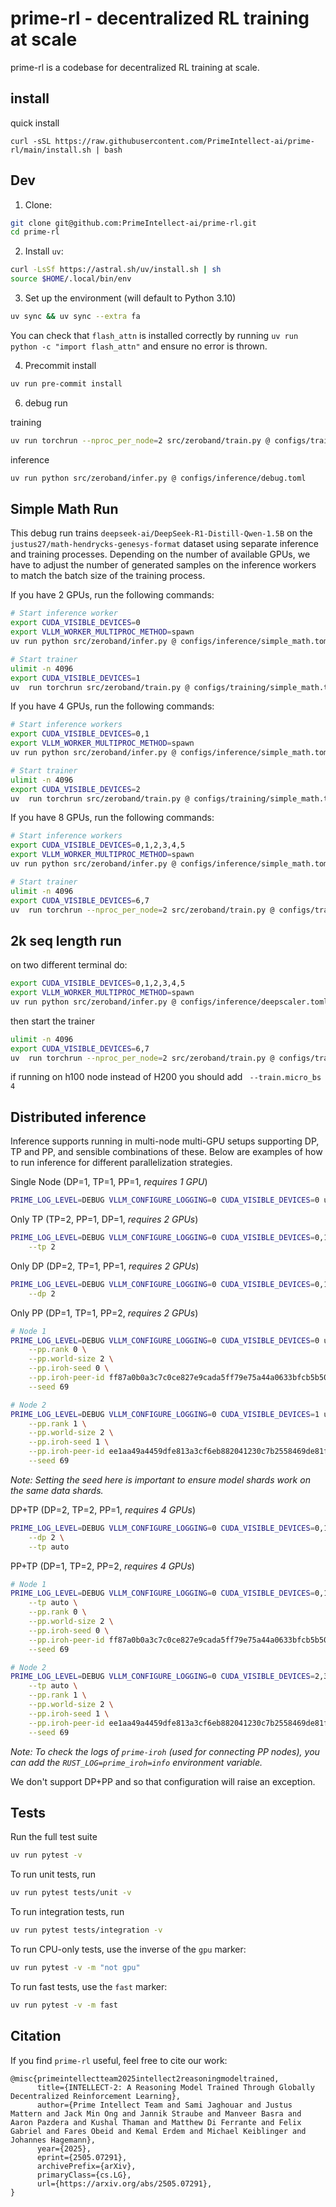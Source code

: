 # prime-rl - decentralized RL training at scale

prime-rl is a codebase for decentralized RL training at scale.



## install
quick install
```
curl -sSL https://raw.githubusercontent.com/PrimeIntellect-ai/prime-rl/main/install.sh | bash
```


## Dev


1. Clone: 

```bash
git clone git@github.com:PrimeIntellect-ai/prime-rl.git
cd prime-rl
```

2. Install `uv`:

```bash
curl -LsSf https://astral.sh/uv/install.sh | sh
source $HOME/.local/bin/env
```

3. Set up the environment (will default to Python 3.10)

```bash
uv sync && uv sync --extra fa
```

You can check that `flash_attn` is installed correctly by running `uv run python -c "import flash_attn"` and ensure no error is thrown.

4. Precommit install

```bash
uv run pre-commit install
```

6. debug run 

training

```bash
uv run torchrun --nproc_per_node=2 src/zeroband/train.py @ configs/training/debug.toml
```

inference
```bash
uv run python src/zeroband/infer.py @ configs/inference/debug.toml
```


## Simple Math Run

This debug run trains `deepseek-ai/DeepSeek-R1-Distill-Qwen-1.5B` on the `justus27/math-hendrycks-genesys-format` dataset using separate inference and training processes.
Depending on the number of available GPUs, we have to adjust the number of generated samples on the inference workers to match the batch size of the training process.

If you have 2 GPUs, run the following commands:

```bash
# Start inference worker
export CUDA_VISIBLE_DEVICES=0
export VLLM_WORKER_MULTIPROC_METHOD=spawn
uv run python src/zeroband/infer.py @ configs/inference/simple_math.toml --dp 1 --batch-size 64
```

```bash
# Start trainer
ulimit -n 4096
export CUDA_VISIBLE_DEVICES=1
uv  run torchrun src/zeroband/train.py @ configs/training/simple_math.toml
```

If you have 4 GPUs, run the following commands:

```bash
# Start inference workers
export CUDA_VISIBLE_DEVICES=0,1
export VLLM_WORKER_MULTIPROC_METHOD=spawn
uv run python src/zeroband/infer.py @ configs/inference/simple_math.toml --dp 2 --batch-size 32
```

```bash
# Start trainer
ulimit -n 4096
export CUDA_VISIBLE_DEVICES=2
uv  run torchrun src/zeroband/train.py @ configs/training/simple_math.toml
```

If you have 8 GPUs, run the following commands:

```bash
# Start inference workers
export CUDA_VISIBLE_DEVICES=0,1,2,3,4,5
export VLLM_WORKER_MULTIPROC_METHOD=spawn
uv run python src/zeroband/infer.py @ configs/inference/simple_math.toml
```

```bash
# Start trainer
ulimit -n 4096
export CUDA_VISIBLE_DEVICES=6,7
uv  run torchrun --nproc_per_node=2 src/zeroband/train.py @ configs/training/simple_math.toml --data.num_workers 2
```


## 2k seq length run

on two different terminal do:

```bash
export CUDA_VISIBLE_DEVICES=0,1,2,3,4,5
export VLLM_WORKER_MULTIPROC_METHOD=spawn
uv run python src/zeroband/infer.py @ configs/inference/deepscaler.toml
```

then start the trainer

```bash
ulimit -n 4096
export CUDA_VISIBLE_DEVICES=6,7
uv  run torchrun --nproc_per_node=2 src/zeroband/train.py @ configs/training/deepscaler.toml
```

if running on h100 node instead of H200 you should add ` --train.micro_bs 4`

## Distributed inference

Inference supports running in multi-node multi-GPU setups supporting DP, TP and PP, and sensible combinations of these.
Below are examples of how to run inference for different parallelization strategies.

Single Node (DP=1, TP=1, PP=1, *requires 1 GPU*)

```bash
PRIME_LOG_LEVEL=DEBUG VLLM_CONFIGURE_LOGGING=0 CUDA_VISIBLE_DEVICES=0 uv run python src/zeroband/infer.py @ configs/inference/debug.toml --model-name Qwen/Qwen3-14B
```

Only TP (TP=2, PP=1, DP=1, *requires 2 GPUs*)

```bash
PRIME_LOG_LEVEL=DEBUG VLLM_CONFIGURE_LOGGING=0 CUDA_VISIBLE_DEVICES=0,1 uv run python src/zeroband/infer.py @ configs/inference/debug.toml --model-name Qwen/Qwen3-14B \
	--tp 2
```

Only DP (DP=2, TP=1, PP=1, *requires 2 GPUs*)

```bash
PRIME_LOG_LEVEL=DEBUG VLLM_CONFIGURE_LOGGING=0 CUDA_VISIBLE_DEVICES=0,1 uv run python src/zeroband/infer.py @ configs/inference/debug.toml --model-name Qwen/Qwen3-14B \
	--dp 2
```

Only PP (DP=1, TP=1, PP=2, *requires 2 GPUs*)

```bash
# Node 1
PRIME_LOG_LEVEL=DEBUG VLLM_CONFIGURE_LOGGING=0 CUDA_VISIBLE_DEVICES=0 uv run python src/zeroband/infer.py @ configs/inference/debug.toml --model-name mikasenghaas/Qwen3-14B-0.2 \
	--pp.rank 0 \
	--pp.world-size 2 \
	--pp.iroh-seed 0 \
	--pp.iroh-peer-id ff87a0b0a3c7c0ce827e9cada5ff79e75a44a0633bfcb5b50f99307ddb26b337 \
	--seed 69
```

```bash
# Node 2
PRIME_LOG_LEVEL=DEBUG VLLM_CONFIGURE_LOGGING=0 CUDA_VISIBLE_DEVICES=1 uv run python src/zeroband/infer.py @ configs/inference/debug.toml --model-name mikasenghaas/Qwen3-14B-1.2 \
	--pp.rank 1 \
	--pp.world-size 2 \
	--pp.iroh-seed 1 \
	--pp.iroh-peer-id ee1aa49a4459dfe813a3cf6eb882041230c7b2558469de81f87c9bf23bf10a03 \
	--seed 69
```

*Note: Setting the seed here is important to ensure model shards work on the same data shards.*

DP+TP (DP=2, TP=2, PP=1, *requires 4 GPUs*)

```bash
PRIME_LOG_LEVEL=DEBUG VLLM_CONFIGURE_LOGGING=0 CUDA_VISIBLE_DEVICES=0,1,2,3 uv run python src/zeroband/infer.py @ configs/inference/debug.toml --model-name Qwen/Qwen3-14B \
	--dp 2 \
	--tp auto
```

PP+TP (DP=1, TP=2, PP=2, *requires 4 GPUs*)

```bash
# Node 1
PRIME_LOG_LEVEL=DEBUG VLLM_CONFIGURE_LOGGING=0 CUDA_VISIBLE_DEVICES=0,1 uv run python src/zeroband/infer.py @ configs/inference/debug.toml --model-name mikasenghaas/Qwen3-14B-0.2 \
	--tp auto \
	--pp.rank 0 \
	--pp.world-size 2 \
	--pp.iroh-seed 0 \
	--pp.iroh-peer-id ff87a0b0a3c7c0ce827e9cada5ff79e75a44a0633bfcb5b50f99307ddb26b337 \
	--seed 69
```

```bash
# Node 2
PRIME_LOG_LEVEL=DEBUG VLLM_CONFIGURE_LOGGING=0 CUDA_VISIBLE_DEVICES=2,3 uv run python src/zeroband/infer.py @ configs/inference/debug.toml --model-name mikasenghaas/Qwen3-14B-1.2 \
	--tp auto \
	--pp.rank 1 \
	--pp.world-size 2 \
	--pp.iroh-seed 1 \
	--pp.iroh-peer-id ee1aa49a4459dfe813a3cf6eb882041230c7b2558469de81f87c9bf23bf10a03 \
	--seed 69
```

*Note: To check the logs of `prime-iroh` (used for connecting PP nodes), you can add the `RUST_LOG=prime_iroh=info` environment variable.*

We don't support DP+PP and so that configuration will raise an exception.

## Tests

Run the full test suite 

```bash
uv run pytest -v
```

To run unit tests, run

```bash
uv run pytest tests/unit -v
```

To run integration tests, run

```bash
uv run pytest tests/integration -v
```

To run CPU-only tests, use the inverse of the `gpu` marker:

```bash
uv run pytest -v -m "not gpu"
```

To run fast tests, use the `fast` marker:

```bash
uv run pytest -v -m fast
```

## Citation

If you find `prime-rl` useful, feel free to cite our work:

```
@misc{primeintellectteam2025intellect2reasoningmodeltrained,
      title={INTELLECT-2: A Reasoning Model Trained Through Globally Decentralized Reinforcement Learning}, 
      author={Prime Intellect Team and Sami Jaghouar and Justus Mattern and Jack Min Ong and Jannik Straube and Manveer Basra and Aaron Pazdera and Kushal Thaman and Matthew Di Ferrante and Felix Gabriel and Fares Obeid and Kemal Erdem and Michael Keiblinger and Johannes Hagemann},
      year={2025},
      eprint={2505.07291},
      archivePrefix={arXiv},
      primaryClass={cs.LG},
      url={https://arxiv.org/abs/2505.07291}, 
}
```
